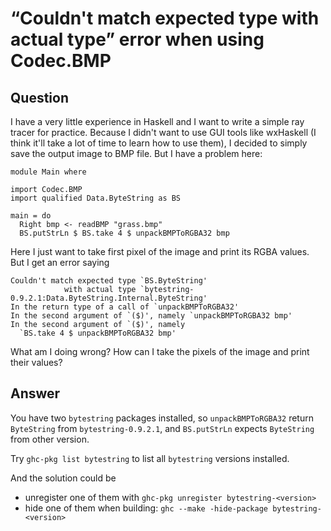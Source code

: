 
# &#x201C;Couldn&apos;t match expected type with actual type&#x201D; error when using Codec.BMP

## Question
        
I have a very little experience in Haskell and I want to write a simple ray tracer for practice. Because I didn't want to use GUI tools like wxHaskell (I think it'll take a lot of time to learn how to use them), I decided to simply save the output image to BMP file. But I have a problem here:

    module Main where
    
    import Codec.BMP
    import qualified Data.ByteString as BS
    
    main = do
      Right bmp <- readBMP "grass.bmp"
      BS.putStrLn $ BS.take 4 $ unpackBMPToRGBA32 bmp
    

Here I just want to take first pixel of the image and print its RGBA values. But I get an error saying

    Couldn't match expected type `BS.ByteString'
                with actual type `bytestring-0.9.2.1:Data.ByteString.Internal.ByteString'
    In the return type of a call of `unpackBMPToRGBA32'
    In the second argument of `($)', namely `unpackBMPToRGBA32 bmp'
    In the second argument of `($)', namely
      `BS.take 4 $ unpackBMPToRGBA32 bmp'
    

What am I doing wrong? How can I take the pixels of the image and print their values?

## Answer
        
You have two `bytestring` packages installed, so `unpackBMPToRGBA32` return `ByteString` from `bytestring-0.9.2.1`, and `BS.putStrLn` expects `ByteString` from other version.

Try `ghc-pkg list bytestring` to list all `bytestring` versions installed.

And the solution could be

*   unregister one of them with `ghc-pkg unregister bytestring-<version>`
*   hide one of them when building: `ghc --make -hide-package bytestring-<version>`

